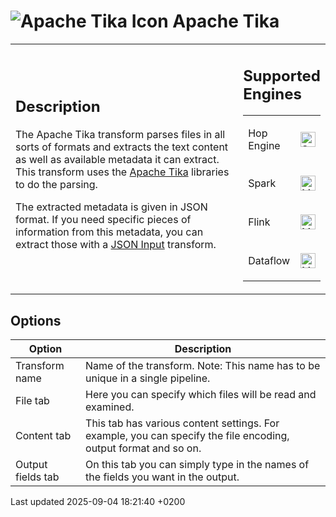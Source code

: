 <div id="header">

# <span class="image image-doc-icon">![Apache Tika Icon](../assets/images/transforms/icons/tika.svg)</span> Apache Tika

</div>

<div id="content">

<div id="preamble">

<div class="sectionbody">

<table>
<colgroup>
<col style="width: 75%" />
<col style="width: 25%" />
</colgroup>
<tbody>
<tr class="odd">
<td><div class="content">
<div class="sect1">
<h2 id="_description">Description</h2>
<div class="sectionbody">
<div class="paragraph">
<p>The Apache Tika transform parses files in all sorts of formats and extracts the text content as well as available metadata it can extract. This transform uses the <a href="http://tika.apache.org">Apache Tika</a> libraries to do the parsing.</p>
</div>
<div class="paragraph">
<p>The extracted metadata is given in JSON format. If you need specific pieces of information from this metadata, you can extract those with a <a href="pipeline/transforms/jsoninput.JAEw8X6zah">JSON Input</a> transform.</p>
</div>
</div>
</div>
</div></td>
<td><div class="content">
<div class="sect1">
<h2 id="_supported_engines">Supported Engines</h2>
<div class="sectionbody">
<table>
<tbody>
<tr class="odd">
<td><p>Hop Engine</p></td>
<td><div class="content">
<div class="paragraph">
<p><span class="image"><img src="../assets/images/check_mark.svg" alt="Supported" width="24" /></span></p>
</div>
</div></td>
</tr>
<tr class="even">
<td><p>Spark</p></td>
<td><div class="content">
<div class="paragraph">
<p><span class="image"><img src="../assets/images/question_mark.svg" alt="Maybe Supported" width="24" /></span></p>
</div>
</div></td>
</tr>
<tr class="odd">
<td><p>Flink</p></td>
<td><div class="content">
<div class="paragraph">
<p><span class="image"><img src="../assets/images/question_mark.svg" alt="Maybe Supported" width="24" /></span></p>
</div>
</div></td>
</tr>
<tr class="even">
<td><p>Dataflow</p></td>
<td><div class="content">
<div class="paragraph">
<p><span class="image"><img src="../assets/images/question_mark.svg" alt="Maybe Supported" width="24" /></span></p>
</div>
</div></td>
</tr>
</tbody>
</table>
</div>
</div>
</div></td>
</tr>
</tbody>
</table>

</div>

</div>

<div class="sect1">

## Options

<div class="sectionbody">

| Option            | Description                                                                                                     |
| ----------------- | --------------------------------------------------------------------------------------------------------------- |
| Transform name    | Name of the transform. Note: This name has to be unique in a single pipeline.                                   |
| File tab          | Here you can specify which files will be read and examined.                                                     |
| Content tab       | This tab has various content settings. For example, you can specify the file encoding, output format and so on. |
| Output fields tab | On this tab you can simply type in the names of the fields you want in the output.                              |

</div>

</div>

</div>

<div id="footer">

<div id="footer-text">

Last updated 2025-09-04 18:21:40 +0200

</div>

</div>
